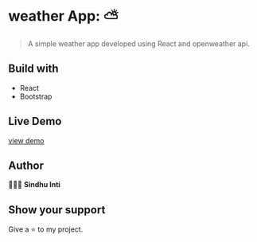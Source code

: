 # weather App: ⛅

> A simple weather app developed using React and openweather api.

## Build with 
- React
- Bootstrap

## Live Demo

[view demo]()


## Author 

👩🏻‍💻  **Sindhu Inti**

## Show your support

Give a ⭐ to my project.